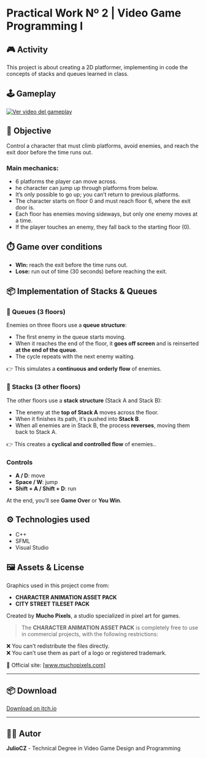 # Practical Work Nº 2 | Video Game Programming I

## 🎮 Activity
This project is about creating a 2D platformer, implementing in code the concepts of stacks and queues learned in class.

## 🕹️ Gameplay

[![Ver video del gameplay](https://img.itch.zone/aW1hZ2UvMzY5Nzc1NC8yMjAxMTEwMC5wbmc=/original/9gKcc4.png)](https://youtu.be/468tXj5txqs)


## 📝 Objective
Control a character that must climb platforms, avoid enemies, and reach the exit door before the time runs out.

### Main mechanics:
- 6 platforms the player can move across.
- he character can jump up through platforms from below.
- It’s only possible to go up; you can’t return to previous platforms.
- The character starts on floor 0 and must reach floor 6, where the exit door is.
- Each floor has enemies moving sideways, but only one enemy moves at a time.
- If the player touches an enemy, they fall back to the starting floor (0).

## ⏱️ Game over conditions

- **WIn:** reach the exit before the time runs out.
- **Lose:** run out of time (30 seconds) before reaching the exit.

## 📦 Implementation of Stacks & Queues

### 🔄 Queues (3 floors)

Enemies on three floors use a **queue structure**:

- The first enemy in the queue starts moving.
- When it reaches the end of the floor, it **goes off screen** and is reinserted **at the end of the queue**.
- The cycle repeats with the next enemy waiting.

👉 This simulates a **continuous and orderly flow** of enemies.

### 🔁 Stacks (3 other floors)

The other floors use a **stack structure** (Stack A and Stack B):

- The enemy at the **top of Stack A** moves across the floor.
- When it finishes its path, it’s pushed into **Stack B**.
- When all enemies are in Stack B, the process **reverses**, moving them back to Stack A.

👉 This creates a **cyclical and controlled flow** of enemies..


### Controls

- **A / D**: move
- **Space / W**: jump
- **Shift + A / Shift + D**: run

At the end, you’ll see **Game Over** or **You Win**.

## ⚙️ Technologies used

- C++
- SFML
- Visual Studio

## 🖼️ Assets & License

Graphics used in this project come from:

- **CHARACTER ANIMATION ASSET PACK**
- **CITY STREET TILESET PACK**

Created by **Mucho Pixels**, a studio specialized in pixel art for games.

> The **CHARACTER ANIMATION ASSET PACK** is completely free to use in commercial projects, with the following restrictions:

❌ You can't redistribute the files directly.  
❌ You can't use them as part of a logo or registered trademark.

🔗 Official site: [www.muchopixels.com]

---

## 📦 Download

[Download on itch.io](https://juliocz36.itch.io/platformer-stacks-queues)

---

## 👨‍💻 Autor

**JulioCZ** - Technical Degree in Video Game Design and Programming

